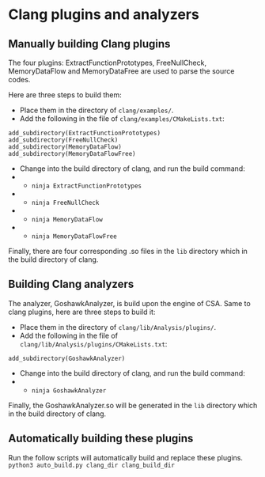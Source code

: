 # Clang plugins and analyzers

## Manually building Clang plugins
The four plugins: ExtractFunctionPrototypes, FreeNullCheck, MemoryDataFlow and MemoryDataFree are used to 
    parse the source codes. 

Here are three steps to build them:    
- Place them in the directory of `clang/examples/`.
- Add the following in the file of `clang/examples/CMakeLists.txt`:

```buildoutcfg
add_subdirectory(ExtractFunctionPrototypes)
add_subdirectory(FreeNullCheck)
add_subdirectory(MemoryDataFlow)
add_subdirectory(MemoryDataFlowFree)
```
- Change into the build directory of clang, and run the build command:
- - `ninja ExtractFunctionPrototypes`
- - `ninja FreeNullCheck`
- - `ninja MemoryDataFlow`
- - `ninja MemoryDataFlowFree`


Finally, there are four corresponding .so files in the `lib` directory which in the build directory of clang. 
    
## Building Clang analyzers
The analyzer, GoshawkAnalyzer, is build upon the engine of CSA. Same to clang plugins, here are three steps to build it:

- Place them in the directory of `clang/lib/Analysis/plugins/`.
- Add the following in the file of `clang/lib/Analysis/plugins/CMakeLists.txt`:
```buildoutcfg
add_subdirectory(GoshawkAnalyzer)
```
- Change into the build directory of clang, and run the build command:
- - `ninja GoshawkAnalyzer`

Finally, the GoshawkAnalyzer.so will be generated in the `lib` directory which in the build directory of clang.

## Automatically building these plugins
Run the follow scripts will automatically build and replace these plugins.
`python3 auto_build.py clang_dir clang_build_dir`
